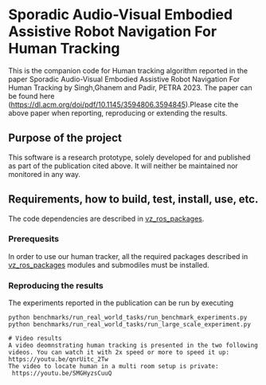 # Sporadic Audio-Visual Embodied Assistive Robot Navigation For Human Tracking

This is the companion code for Human tracking algorithm reported in the paper
Sporadic Audio-Visual Embodied Assistive Robot Navigation For Human Tracking by Singh,Ghanem and Padir, PETRA 2023. The paper can
be found here (https://dl.acm.org/doi/pdf/10.1145/3594806.3594845).Please cite the
above paper when reporting, reproducing or extending the results.

## Purpose of the project

This software is a research prototype, solely developed for and published as
part of the publication cited above. It will neither be
maintained nor monitored in any way.

## Requirements, how to build, test, install, use, etc.

The code dependencies are described in [vz_ros_packages](https://github.com/paulghanem/Visual_Acoustic_Nav_Petra_2023/tree/main/vz_ros_packages). 

### Prerequesits

In order to use our human tracker, all the required packages described in  [vz_ros_packages](https://github.com/paulghanem/Visual_Acoustic_Nav_Petra_2023/tree/main/vz_ros_packages) modules and submodiles must be installed.


### Reproducing the results

The experiments reported in the publication can be run by executing

```
python benchmarks/run_real_world_tasks/run_benchmark_experiments.py
python benchmarks/run_real_world_tasks/run_large_scale_experiment.py

# Video results
A video deomnstrating human tracking is presented in the two following videos. You can watch it with 2x speed or more to speed it up: 
https://youtu.be/qnrUitc_2Tw
The video to locate human in a multi room setup is private: 
 https://youtu.be/SMGHyzsCuuQ
